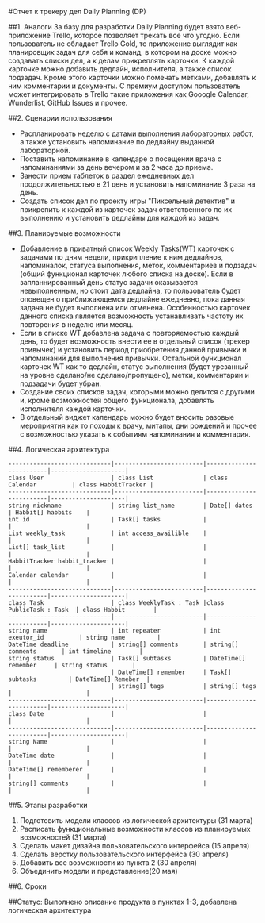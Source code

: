 #Отчет к трекеру дел Daily Planning (DP)

##1. Аналоги
 За базу для разработки Daily Planning будет взято веб-приложение Trello, которое позволяет трекать все что угодно. Если пользователь не обладает Trello Gold, то приложение выглядит как планировщик задач для себя и команд, в котором на доске можно создавать списки дел, а к делам прикреплять карточки. К каждой карточке можно добавить дедлайн, исполнителя, а также список подзадач. Кроме этого карточки можно помечать метками, добавлять к ним комментарии и документы. С премиум доступом пользователь может интегрировать в Trello такие приложения как Gooogle Calendar, Wunderlist, GitHub Issues и прочее.

##2. Сценарии использования
* Распланировать неделю с датами выполнения лабораторных работ, а также установить напоминание по дедлайну выданной лабораторной. 
* Поставить напоминание в календаре о посещении врача с напоминаниями за день вечером и за 2 часа до приема.
* Занести прием таблеток в раздел ежедневных дел продолжительностью в 21 день и установить напоминание 3 раза на день.
* Создать список дел по проекту игры "Пиксельный детектив" и прикрепить к каждой из карточек задач ответственного по их выполнению и установить дедлайны для каждой из задач.

##3. Планируемые возможности
* Добавление в приватный список Weekly Tasks(WT) карточек с задачами по дням недели, прикрипление к ним дедлайнов, напоминалок, статуса выполнения, меток, комментариев и подзадач (общий функционал карточек любого списка на доске). Если в запланнированный день статус задачи оказывается невыполненным, но стоит дата дедлайна, то пользователь будет оповещен о приближающемся дедлайне ежедневно, пока данная задача не будет выполнена или отменена. Особенностью карточек данного списка является возможность устанавливать частоту их повторения в неделю или месяц.
* Если в списке WT добавлена задача с повторяемостью каждый день, то будет возможность внести ее в отдельный список (трекер привычек) и установить период приобретения данной привычки и напоминаний для выполнения привычки. Остальной функционал карточек WT как то дедлайн, статус выполнения (будет урезанный на уровне сделано/не сделано/пропущено), метки, комментарии и подзадачи будет убран.
* Создание своих списков задач, которыми можно делится с другими и, кроме возможностей общего функционала, добавлять исполнителя каждой карточки.
* В отдельный виджет календарь можно будет вносить разовые мероприятия как то походы к врачу, митапы, дни рождений и прочее с возможностью указать к событиям напоминания и комментария. 

##4. Логическая архитектура

	-----------------------------|-------------------------|-------------------------|---------------------|
	class User                   | class List              | class Calendar          | class HabbitTracker |
	-----------------------------|-------------------------|-------------------------|---------------------|
	string nickname              | string list_name        | Date[] dates            | Habbit[] habbits    |
	int id                       | Task[] tasks            |                         |                     |
	List weekly_task             | int access_availible    |                         |                     |
	List[] task_list             |                         |                         |                     |
	HabbitTracker habbit_tracker |                         |                         |                     |
	Calendar calendar            |                         |                         |                     |
	-----------------------------|-------------------------|-------------------------|---------------------|
	class Task                   | class WeeklyTask : Task |class PublicTask : Task  | class Habbit        |
	-----------------------------|-------------------------|-------------------------|---------------------|
	string name                  | int repeater            | int exeutor_id          | string name         |
	DateTime deadline            | string[] comments       | string[] comments       | int timeline        |
	string status                | Task[] subtasks         | DateTime[] remember     | string status       |
	                             | DateTime[] remember     | Task[] subtasks         | DateTime[] Remeber  |
	                             | string[] tags           | string[] tags           |                     |
	-----------------------------|-------------------------|-------------------------|---------------------|
	class Date                   |                         |                         |                     |
	-----------------------------|-------------------------|-------------------------|---------------------|
	string Name                  |                         |                         |                     |
	DateTime date                |                         |                         |                     |
	DateTime[] rememberer        |                         |                         |                     |
	string[] comments            |                         |                         |                     |

##5. Этапы разработки
1. Подготовить модели классов из логической архитектуры (31 марта)
2. Расписать функциональные возможности классов из планируемых возможностей (31 марта)
3. Сделать макет дизайна пользовательского интерфейса (15 апреля)
4. Сделать верстку пользовательского интерфейса (30 апреля)
5. Добавить все возможности из пункта 2 (30 апреля)
6. Объединить модели и представление(20 мая)

##6. Сроки

##Статус: 
Выполнено описание продукта в пунктах 1-3, добавлена логическая архитектура